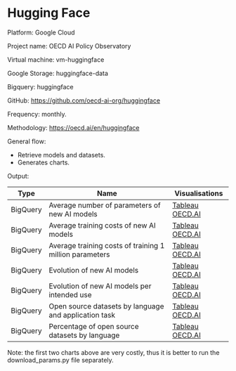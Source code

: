 # Hugging Face

Platform: Google Cloud

Project name: OECD AI Policy Observatory

Virtual machine: vm-huggingface

Google Storage: huggingface-data

Bigquery: huggingface

GitHub: https://github.com/oecd-ai-org/huggingface

Frequency: monthly.

Methodology: https://oecd.ai/en/huggingface

General flow:

- Retrieve models and datasets.
- Generates charts.

Output: 

| Type     | Name      | Visualisations |
|----------|-----------|---------|
| BigQuery | Average number of parameters of new AI models | [Tableau](https://public.tableau.com/app/profile/oecd.ai/viz/HUGGINGFACE_N_PARAMS/Dashboard1) [OECD.AI](https://oecd.ai/en/data?selectedArea=ai-models-and-datasets&selectedVisualization=evolution-of-number-of-parameters-from-hugging-face-models) |
| BigQuery | Average training costs of new AI models | [Tableau](https://public.tableau.com/app/profile/oecd.ai/viz/HUGGINGFACE_TRAINING_COSTS/Dashboard1) [OECD.AI](https://oecd.ai/en/data?selectedArea=ai-models-and-datasets&selectedVisualization=average-training-cost-of-new-ai-models-from-hugging-face) |
| BigQuery | Average training costs of training 1 million parameters | [Tableau](https://public.tableau.com/app/profile/oecd.ai/viz/HUGGINGFACE_TRAINING_COSTS/Dashboard1) [OECD.AI](https://oecd.ai/en/data?selectedArea=ai-models-and-datasets&selectedVisualization=average-training-cost-of-new-ai-models-from-hugging-face) |
| BigQuery | Evolution of new AI models | [Tableau](https://public.tableau.com/app/profile/oecd.ai/viz/HUGGINGFACE_MODELS/Dashboard1) [OECD.AI](https://oecd.ai/en/data?selectedArea=ai-models-and-datasets&selectedVisualization=evolution-of-new-ai-models) |
| BigQuery | Evolution of new AI models per intended use | [Tableau](https://public.tableau.com/app/profile/oecd.ai/viz/HUGGINGFACE_INTENDED_USE_N_PARAMS/Sheet1) [OECD.AI](https://oecd.ai/en/data?selectedArea=ai-models-and-datasets&selectedVisualization=evolution-of-new-ai-models-from-hugging-face-per-intended-use) |
| BigQuery | Open source datasets by language and application task | [Tableau](https://public.tableau.com/app/profile/oecd.ai/viz/OECDAI_HUGGINGFACE_APPLICATION_TASKS_MODELS/Dashboard1) [OECD.AI](https://oecd.ai/en/data?selectedArea=ai-models-and-datasets&selectedVisualization=open-source-datasets-from-hugging-face-by-language-and-application-task) |
| BigQuery | Percentage of open source datasets by language | [Tableau](https://public.tableau.com/app/profile/oecd.ai/viz/HF_LANGUAGES_PERCENTAGE/Dashboard1) [OECD.AI](https://oecd.ai/en/data?selectedArea=ai-models-and-datasets&selectedVisualization=percentage-of-open-source-datasets-from-hugging-face-by-language) |

Note: the first two charts above are very costly, thus it is better to run the download_params.py file separately.
